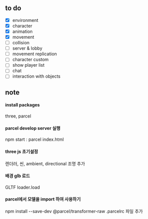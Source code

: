 ## to do

- [x] environment
- [x] character
- [x] animation
- [x] movement
- [ ] collision
- [ ] server & lobby
- [ ] movement replication
- [ ] character custom
- [ ] show player list
- [ ] chat
- [ ] interaction with objects

## note
#### install packages
three, parcel

#### parcel develop server 실행
npm start : parcel index.html

#### three js 초기설정
렌더러, 씬, ambient, directional 조명 추가

#### 배경 glb 로드
GLTF loader.load

#### parcel에서 모델을 import 하여 사용하기
npm install --save-dev @parcel/transformer-raw
.parcelrc 파일 추가

